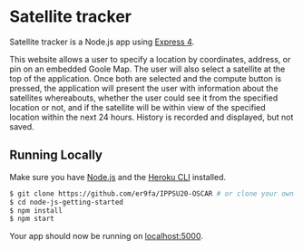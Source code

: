 # Satellite tracker

Satellite tracker is a Node.js app using [Express 4](http://expressjs.com/).

This website allows a user to specify a location by coordinates, address, or pin on an embedded Goole Map. The user will also select a satellite at the top of the application. Once both are selected and the compute button is pressed, the application will present the user with information about the satellites whereabouts, whether the user could see it from the specified location or not, and if the satellite will be within view of the specified location within the next 24 hours. History is recorded and displayed, but not saved.

## Running Locally

Make sure you have [Node.js](http://nodejs.org/) and the [Heroku CLI](https://cli.heroku.com/) installed.

```sh
$ git clone https://github.com/er9fa/IPPSU20-OSCAR # or clone your own fork
$ cd node-js-getting-started
$ npm install
$ npm start
```
Your app should now be running on [localhost:5000](http://localhost:5000/).
